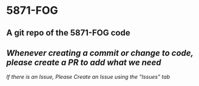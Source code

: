 # 5871-FOG
A git repo of the 5871-FOG code
-
*Whenever creating a commit or change to code, please create a PR to add what we need* 
-
*If there is an Issue, Please Create an Issue using the "Issues" tab*
